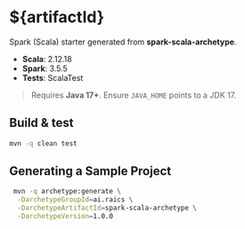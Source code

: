 # ${artifactId}

Spark (Scala) starter generated from **spark-scala-archetype**.

- **Scala**: 2.12.18  
- **Spark**: 3.5.5  
- **Tests**: ScalaTest

> Requires **Java 17+**. Ensure `JAVA_HOME` points to a JDK 17.

## Build & test

```bash
mvn -q clean test
```

## Generating a Sample Project

```bash
 mvn -q archetype:generate \
  -DarchetypeGroupId=ai.raics \
  -DarchetypeArtifactId=spark-scala-archetype \
  -DarchetypeVersion=1.0.0 
```
